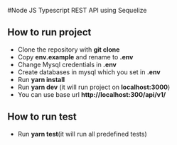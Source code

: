 #Node JS Typescript REST API using Sequelize

## How to run project

- Clone the repository with __git clone__
- Copy __env.example__ and rename to __.env__
- Change Mysql credentials in __.env__
- Create databases in mysql which you set in __.env__
- Run __yarn install__
- Run __yarn dev__ (it will run project on __localhost:3000__)
- You can use base url __http://localhost:300/api/v1/__

## How to run test
- Run __yarn test__(it will run all predefined tests)
